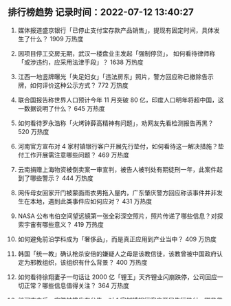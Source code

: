 
## 排行榜趋势 记录时间：2022-07-12 13:40:27
  
  1. 媒体报道盛京银行「已停止支付宝存款产品销售」，提现有固定时间，具体发生了什么？ 1909 万热度
    
  2. 因项目停工交房无期，武汉一楼盘业主发起「强制停贷」， 如何看待律师称「或涉违约，应采用法津手段」？ 1638 万热度
    
  3. 江西一地竖牌曝光「失足妇女」「违法房东」照片，警方回应称已撤除告示牌，如何评价这种公示方式？ 772 万热度
    
  4. 联合国报告称世界人口预计今年 11 月突破 80 亿，印度人口明年将超中国，这一数据说明了什么？ 645 万热度
    
  5. 如何看待罗永浩称「火烤钟薛高精神有问题」，劝网友先看检测报告再黑？ 520 万热度
    
  6. 河南官方宣布对 4 家村镇银行客户开展先行垫付，如何看待这一解决措施？垫付工作开展需注意哪些问题？ 469 万热度
    
  7. 云南捐赠上海物资被倒卖案一审宣判，被告人被判处有期徒刑一年，此案件起到了哪些警示？ 444 万热度
    
  8. 网传母女回家开门被蒙面雨衣男拖入屋内，广东肇庆警方回应称该事件并非发生在本地，遇到此类事件应如何应对？ 431 万热度
    
  9. NASA 公布韦伯空间望远镜第一张全彩深空照片，照片传递了哪些信息？对探索宇宙有哪些意义？ 419 万热度
    
  10. 如何避免前沿学科成为「奢侈品」，而是真正应用到产业当中？ 409 万热度
    
  11. 韩国「统一教」确认枪杀安倍的嫌疑人之母是该教信徒，该教曾被中国政府认定为邪教组织，该组织有什么背景？ 400 万热度
    
  12. 如何看待徐翔妻子一句话让 2000 亿「锂王」天齐锂业闪崩跌停，公司回应一切正常？哪些信息值得关注？ 364 万热度
    
  13. 继河南之后，安徽蚌埠发布公告，对 1 家村镇银行客户开展先行垫付，哪些信息值得关注？ 349 万热度
    
  14. 网传张艺谋 3000 万急售无锡临湖别墅，如何看待其妻陈婷否认「没急售，只是询问一下」？ 301 万热度
    
  15. 为什么比起汤姆吃了杰瑞，更多人希望灰太狼吃了喜羊羊？ 274 万热度
    
  16. 克里斯埃文斯回应《美国队长 4》换人，你期待谁会出演美队？ 248 万热度
    
  17. 如何评价罗永浩谈钟薛高卖得贵，称品质「碾压式」好过哈根达斯？谁的品质好？与价格相符吗？ 244 万热度
    
  18. 「芭比Q」的原意是「烧烤」，究竟是如何衍生出「完了」这一义项的呢？ 201 万热度
    
  19. 女友明确说不喜欢我玩游戏机，结婚后也不允许我买游戏机，并且跟我吵架了，该如何是好？ 185 万热度
    
  20. 看完恐怖电影《咒》后，感觉被「大黑佛母」缠上了，我应该如何自救? 180 万热度
    
  21. 官方发文试行以经常居住地登记户口制度，取消城区常住人口 300 万以下城市落户限制，将产生哪些影响？ 164 万热度
    
  22. 一对母女回家被雨衣男飞身掳进屋，山东莱阳警方回应「涉事男子已拘留」，面对暴力行为应如何应对？ 158 万热度
    
  23. 如何看待岸田宣称要继承安倍遗志，选举结果推动修宪步伐？这对日本政坛有何影响？ 156 万热度
    
  24. 假如有台全知全能的机器，能识别全世界任何角落发生的犯罪行为，并立即杀死作案者，那世界会变成什么样子？ 151 万热度
    
  25. BLG 宣布 Doggo 下放，Rise 上调一队，除辅助位全员均曾被替换，BLG 的问题究竟出在哪？ 147 万热度
    
  26. 住在一个脏乱差的家里十几年是什么感受？ 138 万热度
    
  27. 为什么说《咒》是 2022 年最吓人的恐怖片？ 131 万热度
    
  28. 大学生家庭月收入 2w 左右，买个一万多点电脑过分吗？ 121 万热度
    
  29. 《斗破苍穹》萧炎成为斗帝后，纳兰嫣然对当初退婚的决定有过后悔吗? 121 万热度
    
  30. 《仙剑客栈 2》已经正式发售，游戏体验如何？ 118 万热度
    
  31. 美国一架 F/A-18 超级大黄蜂喷气式飞机从航母上被吹入地中海，类似事件可以避免吗？ 115 万热度
    
  32. 7月11日河南新增本土「9+64」，分布在郑州等地，目前当地情况如何？ 109 万热度
    
  33. 《黑神话:悟空》如果暴死，那它暴死的原因可能是什么？ 109 万热度
    
  34. 北大回应教授被指猥亵学生：成立专项调查组，已完成初步调查，涉事导师已报警，目前调查情况如何？ 103 万热度
    
  35. 为什么总觉得《浪姐 3》的氛围怪怪的？ 100 万热度
    
  36. 为什么《仙剑奇侠传三》中紫萱和徐长卿不可以在一起？ 87 万热度
    
  37. 「错换人生 28 年」案二审宣判，驳回上诉，维持原判，如何从法律角度解读这一判决？ 85 万热度
    
  38. 工作能力强的人都有什么特征？ 78 万热度
    
  39. 7 月 11 日起澳门暂停工商业活动场所运作，目前澳门的疫情情况如何？ 77 万热度
    
  40. 华南国家植物园在广州揭牌成立，是目前世界上最大的南亚热带植物园，你有哪些期待？ 77 万热度
    
  41. 如何看待美国警察用「非裔美国人」照片练习打靶？将产生哪些负面影响？ 77 万热度
    
  42. 如何评价2022年广州中考？ 77 万热度
    
  43. 哪些暗恋的行为方式是不理性的？ 74 万热度
    
  44. Web3.0 的时代真的要到来了吗？ 66 万热度
    
  45. 如何将孩子培养成个性独立、思想成熟、知识渊博的人？ 66 万热度
    
  46. 7 月 11 日上海新增本土确诊病例 5 例、本土无症状感染者 54 例，目前疫情情况如何？ 66 万热度
    
  47. 台湾海峡首艘大型巡航救助船正式列编，意味着什么？ 66 万热度
    
  48. 因规定禁止「历史有阳」人员观剧，广东佛山大剧院连夜发文道歉，如何看待这类情况？ 66 万热度
    
  49. 如何评价《风骚律师》(better call saul)第六季第八集？ 66 万热度
    
  50. 俄乌在哈尔科夫展开激战，哈尔科夫在军事上有哪些战略地位？ 65 万热度
    